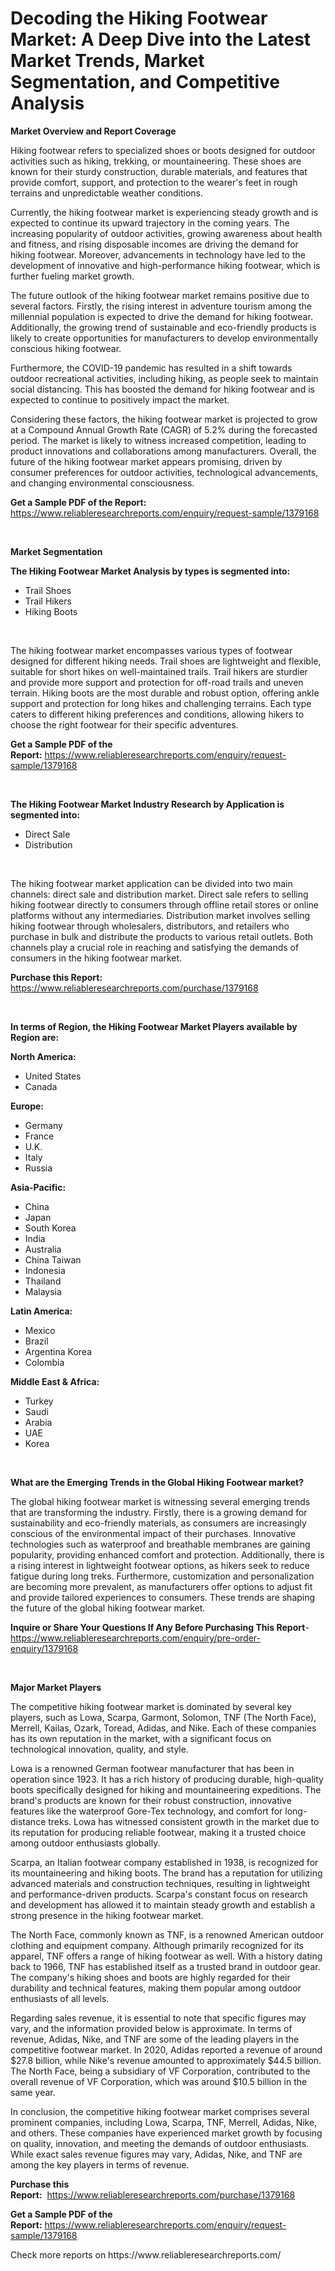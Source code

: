 <p><h1>Decoding the Hiking Footwear Market: A Deep Dive into the Latest Market Trends, Market Segmentation, and Competitive Analysis</h1></p><p><strong>Market Overview and Report Coverage</strong></p>
<p><p>Hiking footwear refers to specialized shoes or boots designed for outdoor activities such as hiking, trekking, or mountaineering. These shoes are known for their sturdy construction, durable materials, and features that provide comfort, support, and protection to the wearer's feet in rough terrains and unpredictable weather conditions.</p><p>Currently, the hiking footwear market is experiencing steady growth and is expected to continue its upward trajectory in the coming years. The increasing popularity of outdoor activities, growing awareness about health and fitness, and rising disposable incomes are driving the demand for hiking footwear. Moreover, advancements in technology have led to the development of innovative and high-performance hiking footwear, which is further fueling market growth.</p><p>The future outlook of the hiking footwear market remains positive due to several factors. Firstly, the rising interest in adventure tourism among the millennial population is expected to drive the demand for hiking footwear. Additionally, the growing trend of sustainable and eco-friendly products is likely to create opportunities for manufacturers to develop environmentally conscious hiking footwear.</p><p>Furthermore, the COVID-19 pandemic has resulted in a shift towards outdoor recreational activities, including hiking, as people seek to maintain social distancing. This has boosted the demand for hiking footwear and is expected to continue to positively impact the market.</p><p>Considering these factors, the hiking footwear market is projected to grow at a Compound Annual Growth Rate (CAGR) of 5.2% during the forecasted period. The market is likely to witness increased competition, leading to product innovations and collaborations among manufacturers. Overall, the future of the hiking footwear market appears promising, driven by consumer preferences for outdoor activities, technological advancements, and changing environmental consciousness.</p></p>
<p><strong>Get a Sample PDF of the Report:</strong> <a href="https://www.reliableresearchreports.com/enquiry/request-sample/1379168">https://www.reliableresearchreports.com/enquiry/request-sample/1379168</a></p>
<p>&nbsp;</p>
<p><strong>Market Segmentation</strong></p>
<p><strong>The Hiking Footwear Market Analysis by types is segmented into:</strong></p>
<p><ul><li>Trail Shoes</li><li>Trail Hikers</li><li>Hiking Boots</li></ul></p>
<p>&nbsp;</p>
<p><p>The hiking footwear market encompasses various types of footwear designed for different hiking needs. Trail shoes are lightweight and flexible, suitable for short hikes on well-maintained trails. Trail hikers are sturdier and provide more support and protection for off-road trails and uneven terrain. Hiking boots are the most durable and robust option, offering ankle support and protection for long hikes and challenging terrains. Each type caters to different hiking preferences and conditions, allowing hikers to choose the right footwear for their specific adventures.</p></p>
<p><strong>Get a Sample PDF of the Report:</strong>&nbsp;<a href="https://www.reliableresearchreports.com/enquiry/request-sample/1379168">https://www.reliableresearchreports.com/enquiry/request-sample/1379168</a></p>
<p>&nbsp;</p>
<p><strong>The Hiking Footwear Market Industry Research by Application is segmented into:</strong></p>
<p><ul><li>Direct Sale</li><li>Distribution</li></ul></p>
<p>&nbsp;</p>
<p><p>The hiking footwear market application can be divided into two main channels: direct sale and distribution market. Direct sale refers to selling hiking footwear directly to consumers through offline retail stores or online platforms without any intermediaries. Distribution market involves selling hiking footwear through wholesalers, distributors, and retailers who purchase in bulk and distribute the products to various retail outlets. Both channels play a crucial role in reaching and satisfying the demands of consumers in the hiking footwear market.</p></p>
<p><strong>Purchase this Report:</strong>&nbsp; <a href="https://www.reliableresearchreports.com/purchase/1379168">https://www.reliableresearchreports.com/purchase/1379168</a></p>
<p>&nbsp;</p>
<p><strong>In terms of Region, the Hiking Footwear Market Players available by Region are:</strong></p>
<p>
    <p> <strong> North America: </strong>
        <ul>
            <li>United States</li>
            <li>Canada</li>
        </ul>
        </p> 
    <p> <strong> Europe: </strong>
        <ul>
            <li>Germany</li>
            <li>France</li>
            <li>U.K.</li>
            <li>Italy</li>
            <li>Russia</li>
        </ul>
        </p> 
    <p> <strong> Asia-Pacific: </strong>
        <ul>
            <li>China</li>
            <li>Japan</li>
            <li>South Korea</li>
            <li>India</li>
            <li>Australia</li>
            <li>China Taiwan</li>
            <li>Indonesia</li>
            <li>Thailand</li>
            <li>Malaysia</li>
        </ul>
        </p> 
    <p> <strong> Latin America: </strong>
        <ul>
            <li>Mexico</li>
            <li>Brazil</li>
            <li>Argentina Korea</li>
            <li>Colombia</li>
        </ul>
        </p> 
    <p> <strong> Middle East & Africa: </strong>
        <ul>
            <li>Turkey</li>
            <li>Saudi</li>
            <li>Arabia</li>
            <li>UAE</li>
            <li>Korea</li>
        </ul>
    </p>
    </p>
<p>&nbsp;</p>
<p><strong>What are the Emerging Trends in the Global Hiking Footwear market?</strong></p>
<p><p>The global hiking footwear market is witnessing several emerging trends that are transforming the industry. Firstly, there is a growing demand for sustainability and eco-friendly materials, as consumers are increasingly conscious of the environmental impact of their purchases. Innovative technologies such as waterproof and breathable membranes are gaining popularity, providing enhanced comfort and protection. Additionally, there is a rising interest in lightweight footwear options, as hikers seek to reduce fatigue during long treks. Furthermore, customization and personalization are becoming more prevalent, as manufacturers offer options to adjust fit and provide tailored experiences to consumers. These trends are shaping the future of the global hiking footwear market.</p></p>
<p><strong>Inquire or Share Your Questions If Any Before Purchasing This Report</strong>- <a href="https://www.reliableresearchreports.com/enquiry/pre-order-enquiry/1379168">https://www.reliableresearchreports.com/enquiry/pre-order-enquiry/1379168</a></p>
<p>&nbsp;</p>
<p><strong>Major Market Players</strong></p>
<p><p>The competitive hiking footwear market is dominated by several key players, such as Lowa, Scarpa, Garmont, Solomon, TNF (The North Face), Merrell, Kailas, Ozark, Toread, Adidas, and Nike. Each of these companies has its own reputation in the market, with a significant focus on technological innovation, quality, and style.</p><p>Lowa is a renowned German footwear manufacturer that has been in operation since 1923. It has a rich history of producing durable, high-quality boots specifically designed for hiking and mountaineering expeditions. The brand's products are known for their robust construction, innovative features like the waterproof Gore-Tex technology, and comfort for long-distance treks. Lowa has witnessed consistent growth in the market due to its reputation for producing reliable footwear, making it a trusted choice among outdoor enthusiasts globally.</p><p>Scarpa, an Italian footwear company established in 1938, is recognized for its mountaineering and hiking boots. The brand has a reputation for utilizing advanced materials and construction techniques, resulting in lightweight and performance-driven products. Scarpa's constant focus on research and development has allowed it to maintain steady growth and establish a strong presence in the hiking footwear market.</p><p>The North Face, commonly known as TNF, is a renowned American outdoor clothing and equipment company. Although primarily recognized for its apparel, TNF offers a range of hiking footwear as well. With a history dating back to 1966, TNF has established itself as a trusted brand in outdoor gear. The company's hiking shoes and boots are highly regarded for their durability and technical features, making them popular among outdoor enthusiasts of all levels.</p><p>Regarding sales revenue, it is essential to note that specific figures may vary, and the information provided below is approximate. In terms of revenue, Adidas, Nike, and TNF are some of the leading players in the competitive footwear market. In 2020, Adidas reported a revenue of around $27.8 billion, while Nike's revenue amounted to approximately $44.5 billion. The North Face, being a subsidiary of VF Corporation, contributed to the overall revenue of VF Corporation, which was around $10.5 billion in the same year.</p><p>In conclusion, the competitive hiking footwear market comprises several prominent companies, including Lowa, Scarpa, TNF, Merrell, Adidas, Nike, and others. These companies have experienced market growth by focusing on quality, innovation, and meeting the demands of outdoor enthusiasts. While exact sales revenue figures may vary, Adidas, Nike, and TNF are among the key players in terms of revenue.</p></p>
<p><strong>Purchase this Report:</strong>&nbsp;&nbsp;<a href="https://www.reliableresearchreports.com/purchase/1379168">https://www.reliableresearchreports.com/purchase/1379168</a></p>
<p></p>
<p><strong>Get a Sample PDF of the Report:</strong>&nbsp;<a href="https://www.reliableresearchreports.com/enquiry/request-sample/1379168">https://www.reliableresearchreports.com/enquiry/request-sample/1379168</a></p>
<p>Check more reports on https://www.reliableresearchreports.com/</p>